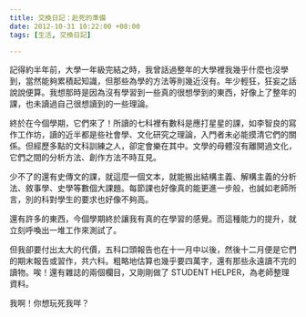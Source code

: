 ```yaml
---
title: 交換日記：赴死的準備
date: 2012-10-31 10:22:00 +08:00
tags: [生活, 交換日記]

---
```


記得約半年前，大學一年級完結之時，我曾話過整年的大學裡我幾乎什麼也沒學到，當然能夠累積起知識，但那些為學的方法等則幾近沒有。年少輕狂，狂妄之話說說便算。我想那時是因為沒有學習到一些真的很想學到的東西，好像上了整年的課，也未讀過自己很想讀到的一些理論。  
  
終於在今個學期，它們來了！所讀的七科裡有數科是應打星星的課，如李智良的寫作工作坊，讀的近半都是些社會學、文化研究之理論，入門者未必能摸清它們的關係。但經歷多點的文科訓練之人，卻定會樂在其中。文學的母體沒有離開過文化，它們之間的分析方法、創作方法不時互見。  
  
少不了的還有史傳文的課，就這麼一個文本，就能搬出結構主義、解構主義的分析法、敘事學、史學等數個大課題。每節課也好像真的能更進一步般，也誠如老師所言，別的科對學生的要求也好像不夠高。  
  
還有許多的東西，今個學期終於讓我有真的在學習的感覺。而這種能力的提升，就立刻呼喚出一堆工作來測試了。  
  
但我卻要付出太大的代價，五科口頭報告也在十一月中以後，然後十二月便是它們的期末報告或習作，共六科。粗略地估算也幾乎要四萬字，還有那些永遠讀不完的讀物。唉！還有雜誌的兩個欄目，又剛剛做了 STUDENT HELPER，為老師整理資料。  
  
我啊！你想玩死我咩？
